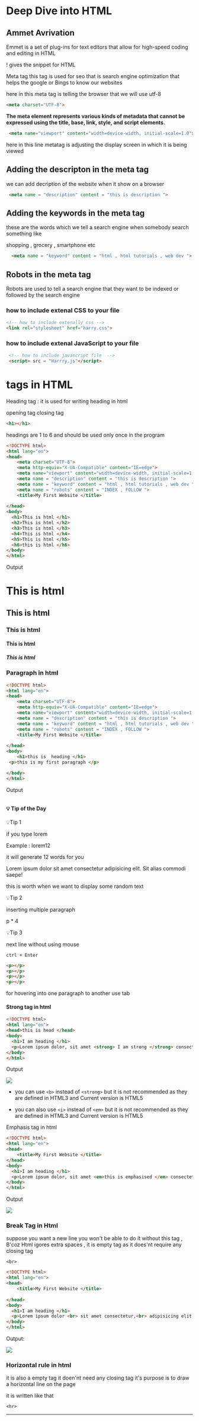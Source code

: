 # Deep Dive into HTML

## Ammet Avrivation

Emmet is a set of plug-ins for text editors that allow for high-speed coding and editing in HTML

!  gives the snippet for HTML 

Meta tag this tag is used for seo that is search engine optimization that helps the google or Bings to know our websites 

here in this meta tag is telling the browser that we will use utf-8 

```html
<meta charset="UTF-8">
```



<meta charset="UTF-8">

<meta charset="UTF-8">

<meta charset="UTF-8">      

<meta charset="UTF-8">

**The meta element represents various kinds of metadata that cannot be expressed using the title, base, link, style, and script elements.**

<meta name="viewport" content="width=device-width, initial-scale=1.0">

```html
 <meta name="viewport" content="width=device-width, initial-scale=1.0">
```

here in this line metatag is adjusting the display screen in which it is being viewed 

## Adding the descripton in the meta tag

we can add decription of the website when it show on a browser 

```html
 <meta name = "description" content = "this is description ">
```

## Adding the keywords in the meta tag

these are the words which we tell a search engine when somebody search something like 

shopping , grocery , smartphone etc 

<meta name = "keyword" content = "html , html tutorials , web dev ">

```html
  <meta name = "keyword" content = "html , html tutorials , web dev "> 
```

## Robots in the meta tag

Robots are used to tell a search engine that they want to be indexed or followed by the search engine 



### how to include extenal CSS to your file

```html
<!-- how to include extenally css -->
<link rel="stylesheet" href="harry.css">
```



### how to include extenal JavaScript to your file

```html
 <!-- how to include javascript file  -->
 <script> src = "Harrry.js"</script>
```

# tags in HTML

Heading tag : it is used for writing heading in html 

opening tag closing tag 

```html
<h1></h1>
```



headings are 1 to 6 and should be used only once in the program 

```html
<!DOCTYPE html>
<html lang="en">
<head>
    <meta charset="UTF-8">
    <meta http-equiv="X-UA-Compatible" content="IE=edge">
    <meta name="viewport" content="width=device-width, initial-scale=1.0">
    <meta name = "description" content = "this is description ">
    <meta name = "keyword" content = "html , html tutorials , web dev "> 
    <meta name = "robots" content = "INDEX , FOLLOW ">
    <title>My First Website </title>
  
</head>
<body>
  <h1>This is html </h1>
  <h2>This is html </h2>
  <h3>This is html </h3>
  <h4>This is html </h4>
  <h5>This is html </h5>
  <h6>this is html </h6>
</body>
</html>
```

Output

# This is html

## This is html

### This is html

#### This is html

##### This is html



### Paragraph in html

```html
<!DOCTYPE html>
<html lang="en">
<head>
    <meta charset="UTF-8">
    <meta http-equiv="X-UA-Compatible" content="IE=edge">
    <meta name="viewport" content="width=device-width, initial-scale=1.0">
    <meta name = "description" content = "this is description ">
    <meta name = "keyword" content = "html , html tutorials , web dev "> 
    <meta name = "robots" content = "INDEX , FOLLOW ">
    <title>My First Website </title>
  
</head>
<body>
    <h1>this is  heading </h1>
 <p>this is my first paragraph </p>

</body>
</html>
```

Output

<img src="file:///C:/Users/HP/AppData/Roaming/marktext/images/2022-01-27-16-33-55-image.png" title="" alt="" data-align="left">

#### 💡 Tip of the Day

💡Tip 1 

if you type lorem<word>

Example : lorem12 

it will generate 12 words for you 

Lorem ipsum dolor sit amet consectetur adipisicing elit. Sit alias commodi saepe!

this is worth when we want to display some random text 

💡Tip 2 

inserting multiple paragraph 

p * 4 

💡Tip 3 

next line without using mouse 

`ctrl + Enter`



<div>
<p></p>
<p></p>
<p></p>
<p></p>
</div>

```html
<p></p>
<p></p>
<p></p>
<p></p>
```

for hovering into one paragraph to another use tab 



#### Strong tag in html

```html
<!DOCTYPE html>
<html lang="en">
<head>this is head </head>
<body>
  <h1>I am heading </h1>
  <p>Lorem ipsum dolor, sit amet <strong> I am strong </strong> consectetur adipisicing elit. Provident, sit.</p>
</body>
</html>
```

Output

![](C:\Users\HP\AppData\Roaming\marktext\images\2022-01-27-16-54-50-image.png)



* you can use `<b>` instead of `<strong>` but it is not recommended as they are defined in HTML3 and Current version is HTML5 

* you can also use `<i>` instead of `<em>` but it is not recommended as they are defined in HTML3 and Current version is HTML5

Emphasis tag in html 

```html
<!DOCTYPE html>
<html lang="en">
<head>
    <title>My First Website </title>
</head>
<body>
  <h1>I am heading </h1>
  <p>Lorem ipsum dolor, sit amet <em>this is emphasised </em> consectetur adipisicing elit. Provident, sit.</p>
</body>
</html>
```

Output

![](C:\Users\HP\AppData\Roaming\marktext\images\2022-01-27-16-58-36-image.png)

### Break Tag in Html

suppose you want a new line you won't be able to do it without this tag , B'coz Html igores extra spaces , it is empty tag as it does'nt require any closing tag 

`<br>`

```html
<!DOCTYPE html>
<html lang="en">
<head>
    <title>My First Website </title>
  
</head>
<body>
  <h1>I am heading </h1>
  <p>Lorem ipsum dolor <br> sit amet consectetur,<br> adipisicing elit. <br> Illum explicabo unde rem.</p>
</body>
</html>
```

Output:

![](C:\Users\HP\AppData\Roaming\marktext\images\2022-01-27-17-07-09-image.png)

### Horizontal rule in html

it is also a empty tag it doen'nt need any closing tag it's purpose is to draw a horizontal line on the page 

it is written like that 

`<hr>`

---





